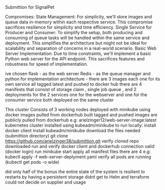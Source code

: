 Submittion for SignalPet 

Compromises:
State Management:
For simplicity, we'll store images and queue data in-memory within each respective service.
This compromise sacrifices resilience for simplicity and time efficiency.
Single Service for Producer and Consumer:
To simplify the setup, both producing and consuming of queue tasks will be handled within the same service and deployment.
This simplifies the architecture but might not be ideal for scalability and separation of concerns in a real-world scenario.
Basic Web Server Implementation:
Due to time constraints, we'll implement a basic Python web server for the API endpoint.
This sacrifices features and robustness for speed of implementation.

ive chosen flask - as the web server Redis - as the queue manager and python for implementation
architecture - there are 3 images each one for its own service all tagged latest and pushed to docker hub
there are 4 manifests that consist of storage claim , single job queue , and 2 deployments for the 2 services one for the webserver and one for the consumer service 
both deployed on the same cluster 

This cluster Consists of 3 working nodes deployed with minikube using docker images pulled from dockerhub
built tagged and pushed images are publicly pulled from dockerhub e.g: arielzinger12/web-server-image:latest
kubernetes cluster installed using kubeadm/minikube 
to run locally:
install docker client
install kubeadm/minikube 
download the files needed (submittion directory) 
git clone https://github.com/arielzinger38/submittion.git 
verify cloned repo downloaded
run and verify docker client and dockerhub connection valid (docker login)
run minikube start
apply all manifest files there are 4 e.g: kubectl apply -f web-server-deplyment.yaml
verify all pods are running (kubectl get pods -o wide)

did only half of the bonus the entire state of the system is resilient to restarts by having a persistent storage
didnt get to Helm and terraform could not decide on supplier and usage
